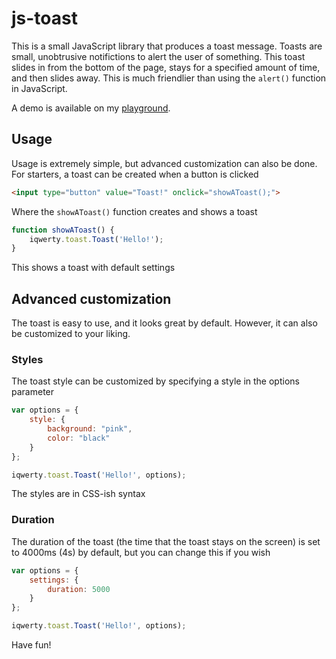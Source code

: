 # js-toast

This is a small JavaScript library that produces a toast message. Toasts are small, unobtrusive notifictions to alert the user of something. This toast slides in from the bottom of the page, stays for a specified amount of time, and then slides away. This is much friendlier than using the `alert()` function in JavaScript.

A demo is available on my [playground](http://www.michaelcheng.us/playground/lib-js/toast/).

## Usage
Usage is extremely simple, but advanced customization can also be done. For starters, a toast can be created when a button is clicked

```html
<input type="button" value="Toast!" onclick="showAToast();">
```

Where the `showAToast()` function creates and shows a toast

```javascript
function showAToast() {
	iqwerty.toast.Toast('Hello!');
}
```

This shows a toast with default settings

## Advanced customization

The toast is easy to use, and it looks great by default. However, it can also be customized to your liking.

### Styles
The toast style can be customized by specifying a style in the options parameter

```javascript
var options = {
	style: {
		background: "pink",
		color: "black"
	}
};

iqwerty.toast.Toast('Hello!', options);
```

The styles are in CSS-ish syntax

### Duration
The duration of the toast (the time that the toast stays on the screen) is set to 4000ms (4s) by default, but you can change this if you wish

```javascript
var options = {
	settings: {
		duration: 5000
	}
};

iqwerty.toast.Toast('Hello!', options);
```

Have fun!
